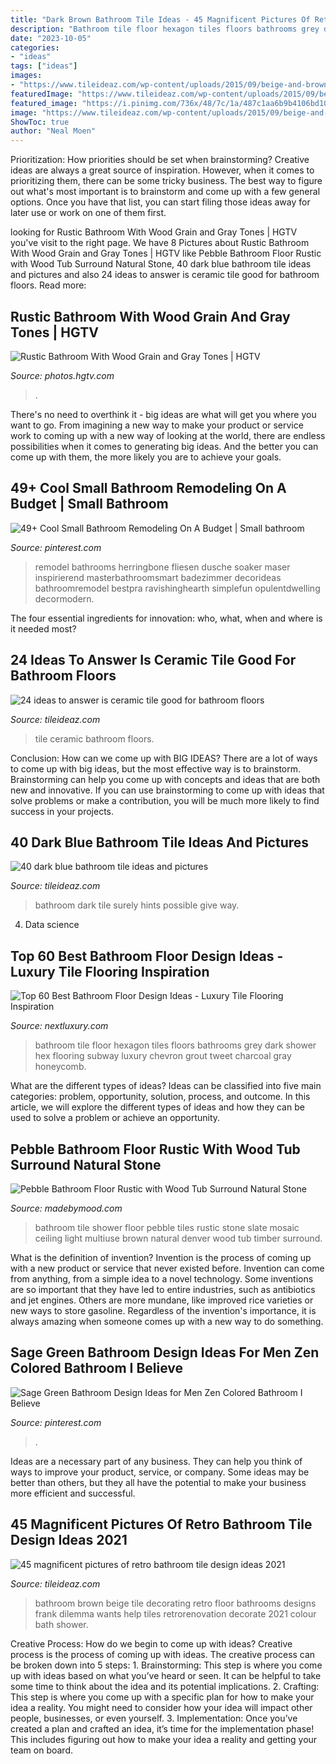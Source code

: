 ```yaml
---
title: "Dark Brown Bathroom Tile Ideas - 45 Magnificent Pictures Of Retro Bathroom Tile Design Ideas 2021"
description: "Bathroom tile floor hexagon tiles floors bathrooms grey dark shower hex flooring subway luxury chevron grout tweet charcoal gray honeycomb"
date: "2023-10-05"
categories:
- "ideas"
tags: ["ideas"]
images:
- "https://www.tileideaz.com/wp-content/uploads/2015/09/beige-and-brown-vintage-bathroom1.jpg"
featuredImage: "https://www.tileideaz.com/wp-content/uploads/2015/09/beige-and-brown-vintage-bathroom1.jpg"
featured_image: "https://i.pinimg.com/736x/48/7c/1a/487c1aa6b9b4106bd10d12309459d718.jpg"
image: "https://www.tileideaz.com/wp-content/uploads/2015/09/beige-and-brown-vintage-bathroom1.jpg"
ShowToc: true
author: "Neal Moen"
---
```



Prioritization: How priorities should be set when brainstorming?
Creative ideas are always a great source of inspiration. However, when it comes to prioritizing them, there can be some tricky business. The best way to figure out what's most important is to brainstorm and come up with a few general options. Once you have that list, you can start filing those ideas away for later use or work on one of them first.

	

		
looking for Rustic Bathroom With Wood Grain and Gray Tones | HGTV you've visit to the right page. We have 8 Pictures about Rustic Bathroom With Wood Grain and Gray Tones | HGTV like Pebble Bathroom Floor Rustic with Wood Tub Surround Natural Stone, 40 dark blue bathroom tile ideas and pictures and also 24 ideas to answer is ceramic tile good for bathroom floors. Read more:
		
    
## Rustic Bathroom With Wood Grain And Gray Tones | HGTV

<img loading=lazy src="https://hgtvhome.sndimg.com/content/dam/images/hgtv/fullset/2015/5/1/BP_HFXUP203H_Batson_Master-Bath_01b_AFTER_456135-1029828.jpg.rend.hgtvcom.616.924.suffix/1420504960191.jpeg" onerror="this.onerror=null;this.src='https://tse4.mm.bing.net/th?id=OIP.kjCWxLBzq1a1aUokDkr7ugHaLH&amp;pid=15.1';" alt="Rustic Bathroom With Wood Grain and Gray Tones | HGTV">

_Source: photos.hgtv.com_

>. 

	

There's no need to overthink it - big ideas are what will get you where you want to go. From imagining a new way to make your product or service work to coming up with a new way of looking at the world, there are endless possibilities when it comes to generating big ideas. And the better you can come up with them, the more likely you are to achieve your goals.

    
## 49+ Cool Small Bathroom Remodeling On A Budget | Small Bathroom

<img loading=lazy src="https://i.pinimg.com/736x/48/7c/1a/487c1aa6b9b4106bd10d12309459d718.jpg" onerror="this.onerror=null;this.src='https://tse2.mm.bing.net/th?id=OIP.qJtXjKMDQYA0qrNdmghJwwHaNK&amp;pid=15.1';" alt="49+ Cool Small Bathroom Remodeling On A Budget | Small bathroom">

_Source: pinterest.com_

>remodel bathrooms herringbone fliesen dusche soaker maser inspirierend masterbathroomsmart badezimmer decorideas bathroomremodel bestpra ravishinghearth simplefun opulentdwelling decormodern. 

	

The four essential ingredients for innovation: who, what, when and where is it needed most?
 

    
## 24 Ideas To Answer Is Ceramic Tile Good For Bathroom Floors

<img loading=lazy src="https://www.tileideaz.com/wp-content/uploads/2015/08/1030.jpg" onerror="this.onerror=null;this.src='https://tse3.mm.bing.net/th?id=OIP.qCiIdc90zxwo6pMBcBkRmwHaJ3&amp;pid=15.1';" alt="24 ideas to answer is ceramic tile good for bathroom floors">

_Source: tileideaz.com_

>tile ceramic bathroom floors. 

	

Conclusion: How can we come up with BIG IDEAS?
There are a lot of ways to come up with big ideas, but the most effective way is to brainstorm. Brainstorming can help you come up with concepts and ideas that are both new and innovative. If you can use brainstorming to come up with ideas that solve problems or make a contribution, you will be much more likely to find success in your projects.

    
## 40 Dark Blue Bathroom Tile Ideas And Pictures

<img loading=lazy src="http://www.tileideaz.com/wp-content/uploads/2015/03/dark_blue_bathroom_tile_7.jpg" onerror="this.onerror=null;this.src='https://tse1.mm.bing.net/th?id=OIP.IVaZRX785jzY7dzIxIygfwHaJ3&amp;pid=15.1';" alt="40 dark blue bathroom tile ideas and pictures">

_Source: tileideaz.com_

>bathroom dark tile surely hints possible give way. 

	

4. Data science 

    
## Top 60 Best Bathroom Floor Design Ideas - Luxury Tile Flooring Inspiration

<img loading=lazy src="http://nextluxury.com/wp-content/uploads/bathroom-floors-tiles-ideas-black-hexagon-tile.jpg" onerror="this.onerror=null;this.src='https://tse2.mm.bing.net/th?id=OIP.hxxhDUTReha4KcfMbYIHEQHaKu&amp;pid=15.1';" alt="Top 60 Best Bathroom Floor Design Ideas - Luxury Tile Flooring Inspiration">

_Source: nextluxury.com_

>bathroom tile floor hexagon tiles floors bathrooms grey dark shower hex flooring subway luxury chevron grout tweet charcoal gray honeycomb. 

	

What are the different types of ideas?
Ideas can be classified into five main categories: problem, opportunity, solution, process, and outcome. In this article, we will explore the different types of ideas and how they can be used to solve a problem or achieve an opportunity.

    
## Pebble Bathroom Floor Rustic With Wood Tub Surround Natural Stone

<img loading=lazy src="https://madebymood.com/wp-content/uploads/2017/05/pebble-bathroom-floor-rustic-with-stone-tile-shaped-multiuse-mosaic-tiles.jpg" onerror="this.onerror=null;this.src='https://tse3.mm.bing.net/th?id=OIP.NDWmDQtEBFqJ6taW1p4FaAHaLH&amp;pid=15.1';" alt="Pebble Bathroom Floor Rustic with Wood Tub Surround Natural Stone">

_Source: madebymood.com_

>bathroom tile shower floor pebble tiles rustic stone slate mosaic ceiling light multiuse brown natural denver wood tub timber surround. 

	

What is the definition of invention?
Invention is the process of coming up with a new product or service that never existed before. Invention can come from anything, from a simple idea to a novel technology. Some inventions are so important that they have led to entire industries, such as antibiotics and jet engines. Others are more mundane, like improved rice varieties or new ways to store gasoline. Regardless of the invention's importance, it is always amazing when someone comes up with a new way to do something.

    
## Sage Green Bathroom Design Ideas For Men Zen Colored Bathroom I Believe

<img loading=lazy src="https://i.pinimg.com/736x/40/72/58/407258acbbfda208521085ad53a41caa.jpg" onerror="this.onerror=null;this.src='https://tse1.mm.bing.net/th?id=OIP.DOwmkqeuM9Zuxeamh6a-hAHaLH&amp;pid=15.1';" alt="Sage Green Bathroom Design Ideas for Men Zen Colored Bathroom I Believe">

_Source: pinterest.com_

>. 

	

Ideas are a necessary part of any business. They can help you think of ways to improve your product, service, or company. Some ideas may be better than others, but they all have the potential to make your business more efficient and successful.

    
## 45 Magnificent Pictures Of Retro Bathroom Tile Design Ideas 2021

<img loading=lazy src="https://www.tileideaz.com/wp-content/uploads/2015/09/beige-and-brown-vintage-bathroom1.jpg" onerror="this.onerror=null;this.src='https://tse2.mm.bing.net/th?id=OIP.r3PGuxaQ2U-_vctv3TXFOAHaLU&amp;pid=15.1';" alt="45 magnificent pictures of retro bathroom tile design ideas 2021">

_Source: tileideaz.com_

>bathroom brown beige tile decorating retro floor bathrooms designs frank dilemma wants help tiles retrorenovation decorate 2021 colour bath shower. 

	

Creative Process: How do we begin to come up with ideas?
Creative process is the process of coming up with ideas. The creative process can be broken down into 5 steps: 1. Brainstorming: This step is where you come up with ideas based on what you’ve heard or seen. It can be helpful to take some time to think about the idea and its potential implications. 2. Crafting: This step is where you come up with a specific plan for how to make your idea a reality. You might need to consider how your idea will impact other people, businesses, or even yourself. 3. Implementation: Once you’ve created a plan and crafted an idea, it’s time for the implementation phase! This includes figuring out how to make your idea a reality and getting your team on board. 
